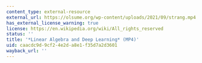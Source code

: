 ```yaml
---
content_type: external-resource
external_url: https://olsume.org/wp-content/uploads/2021/09/strang.mp4
has_external_license_warning: true
license: https://en.wikipedia.org/wiki/All_rights_reserved
status: ''
title: '*Linear Algebra and Deep Learning* (MP4)'
uid: caacdc9d-9cf2-4e2d-a8e1-f35d7a2d3601
wayback_url: ''
---
```


